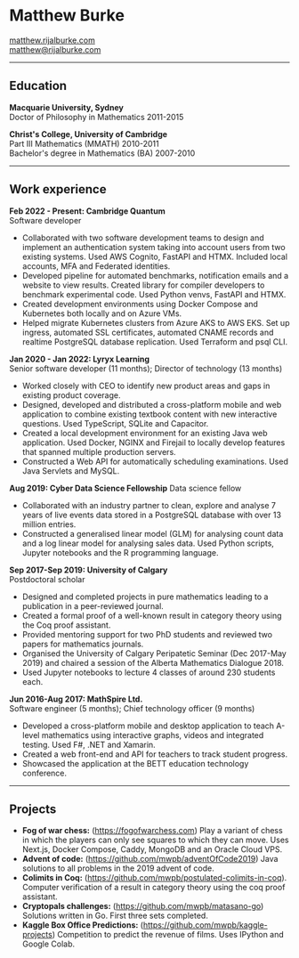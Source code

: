 # Matthew Burke

[matthew.rijalburke.com](https://matthew.rijalburke.com)  
[matthew@rijalburke.com](mailto:matthew@rijalburke.com)

---

## Education

**Macquarie University, Sydney**  
Doctor of Philosophy in Mathematics 2011-2015

**Christ's College, University of Cambridge**  
Part III Mathematics (MMATH) 2010-2011  
Bachelor's degree in Mathematics (BA) 2007-2010

---

## Work experience

**Feb 2022 - Present: Cambridge Quantum**  
Software developer

- Collaborated with two software development teams to design and implement an authentication system taking into account users from two existing systems. Used AWS Cognito, FastAPI and HTMX. Included local accounts, MFA and Federated identities.
- Developed pipeline for automated benchmarks, notification emails and a website to view results. Created library for compiler developers to benchmark experimental code. Used Python venvs, FastAPI and HTMX.
- Created development environments using Docker Compose and Kubernetes both locally and on Azure VMs.
- Helped migrate Kubernetes clusters from Azure AKS to AWS EKS. Set up ingress, automated SSL certificates, automated CNAME records and realtime PostgreSQL database replication. Used Terraform and psql CLI.

**Jan 2020 - Jan 2022: Lyryx Learning**  
Senior software developer (11 months); Director of technology (13 months)

- Worked closely with CEO to identify new product areas and gaps in existing product coverage.
- Designed, developed and distributed a cross-platform mobile and web application to combine existing textbook content with new interactive questions. Used TypeScript, SQLite and Capacitor.
- Created a local development environment for an existing Java web application. Used Docker, NGINX and Firejail to locally develop features that spanned multiple production servers.
- Constructed a Web API for automatically scheduling examinations. Used Java Servlets and MySQL.

**Aug 2019: Cyber Data Science Fellowship**
Data science fellow

- Collaborated with an industry partner to clean, explore and analyse 7 years of live events data stored in a PostgreSQL database with over 13 million entries.
- Constructed a generalised linear model (GLM) for analysing count data and a log linear model for analysing sales data. Used Python scripts, Jupyter notebooks and the R programming language.

**Sep 2017-Sep 2019: University of Calgary**  
Postdoctoral scholar

- Designed and completed projects in pure mathematics leading to a publication in a peer-reviewed journal.
- Created a formal proof of a well-known result in category theory using the Coq proof assistant.
- Provided mentoring support for two PhD students and reviewed two papers for mathematics journals.
- Organised the University of Calgary Peripatetic Seminar (Dec 2017-May 2019) and chaired a session of the Alberta Mathematics Dialogue 2018.
- Used Jupyter notebooks to lecture 4 classes of around 230 students each.

**Jun 2016-Aug 2017: MathSpire Ltd.**  
Software engineer (5 months); Chief technology officer (9 months)

- Developed a cross-platform mobile and desktop application to teach A-level mathematics using interactive graphs, videos and integrated testing. Used F\#, .NET and Xamarin.
- Created a web front-end and API for teachers to track student progress.
- Showcased the application at the BETT education technology conference.

---

## Projects

- **Fog of war chess:** (<https://fogofwarchess.com>) Play a variant of chess in which the players can only see squares to which they can move.
  Uses Next.js, Docker Compose, Caddy, MongoDB and an Oracle Cloud VPS.
- **Advent of code:** (<https://github.com/mwpb/adventOfCode2019>) Java solutions to all problems in the 2019 advent of code.
- **Colimits in Coq:** (<https://github.com/mwpb/postulated-colimits-in-coq>). Computer verification of a result in category theory using the coq proof assistant.
- **Cryptopals challenges:** (<https://github.com/mwpb/matasano-go>) Solutions written in Go. First three sets completed.
- **Kaggle Box Office Predictions:** (<https://github.com/mwpb/kaggle-projects>) Competition to predict the revenue of films. Uses IPython and Google Colab.
